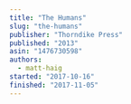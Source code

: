 ```yaml
---
title: "The Humans"
slug: "the-humans"
publisher: "Thorndike Press"
published: "2013"
asin: "1476730598"
authors:
  - matt-haig
started: "2017-10-16"
finished: "2017-11-05"
---
```

